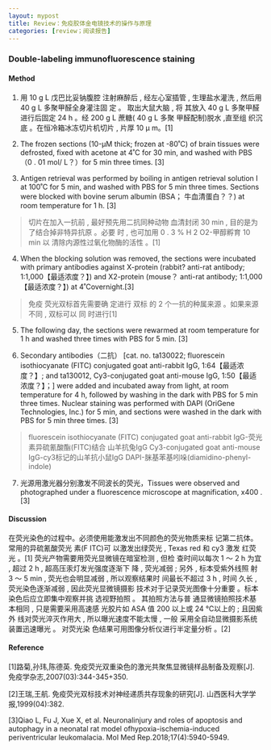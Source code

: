 ```yaml
---
layout: mypost
title: Review：免疫胶体金电镜技术的操作与原理
categories: [review；阅读报告]
---
```


### Double-labeling immunofluorescence staining

#### Method

1. ⽤ 10 g L 戊巴⽐妥钠腹腔 注射⿇醉后 , 经左⼼室插管 , ⽣理盐⽔灌洗 , 然后⽤ 40 g L 多聚甲醛全⾝灌注固 定 。 取出⼤⿏⼤脑 , 将 其放⼊ 40 g L 多聚甲醛进⾏后固定 24 h 。经 200 g L 蔗糖( 40 g L 多聚 甲醛配制)脱⽔ ,直⾄组 织沉底 。在恒冷箱冰冻切⽚机切⽚ , ⽚厚 10 μ m。[1]

2. The frozen sections (10-µM thick; frozen at -80˚C) of brain tissues were defrosted, fixed with acetone at 4˚C for 30 min, and washed with PBS （0 . 01 mol/ L？）for 5 min three times. [3]

3. Antigen retrieval was performed by boiling in antigen retrieval solution I at 100˚C for 5 min, and washed with PBS for 5 min three times. Sections were blocked with bovine serum albumin (BSA； ⽜⾎清蛋⽩？？) at room temperature for 1 h. [3]

  > 切⽚在加⼊⼀抗前 , 最好预先⽤⼆抗同种动物 ⾎清封闭 30 min , ⽬的是为了结合掉⾮特异抗原 。必要 时 , 也可加⽤ 0 . 3 % H 2 O2-甲醇孵育 10 min 以 清除内源性过氧化物酶的活性 。[1]

4. When the blocking solution was removed, the sections were incubated with primary antibodies against X-protein (rabbit? anti-rat antibody; 1:1,000【最适浓度？】) and X2-protein (mouse？ anti-rat
  antibody; 1:1,000【最适浓度？】) at 4˚Covernight.[3]

  > 免疫 荧光双标⾸先需要确 定进⾏ 双标 的 2 个⼀抗的种属来源 。如果来源不同 , 双标可以 同 时进⾏[1]

5. The following day, the sections were rewarmed at room temperature for 1 h and washed three times with PBS for 5 min. [3]

6. Secondary antibodies（⼆抗） [cat. no. ta130022; fluorescein isothiocyanate (FITC) conjugated goat anti-rabbit IgG, 1:64【最适浓度？】; and ta130012, Cy3-conjugated goat anti-mouse IgG, 1:50【最适 浓度？】；] were added and incubated away from light, at room temperature for 4 h, followed by washing in the dark with PBS for 5 min three times. Nuclear staining was performed with DAPI (OriGene Technologies, Inc.) for 5 min, and sections were washed in the dark with PBS for 5 min three times. [3]

  > fluorescein isothiocyanate (FITC) conjugated goat anti-rabbit IgG-荧光素异硫氰酸酯(FITC)结合 ⼭⽺抗兔IgG
  > Cy3-conjugated goat anti-mouse IgG-cy3标记的⼭⽺抗小⿏IgG
  > DAPI-脒基苯基吲哚(diamidino-phenyl-indole) 

7. 光源⽤激光器分别激发不同波⻓的荧光，Tissues were observed and photographed under a
  fluorescence microscope at magnification, x400 .[3]

  #### Discussion

  在荧光染⾊的过程中。必须使⽤能激发出不同颜⾊的荧光物质来标 记第⼆抗体。常⽤的异硫氰酸荧光 素(F ITC)可 以激发出绿荧光 , Texas red 和 cy3 激发 红荧光 。[1]
  荧光产物需要⽤荧光显微镜在暗室检测 , 但检 查时间以每次 1 〜 2 h 为宜 , 超过 2 h , 超⾼压汞灯发光强度逐渐下 降 , 荧光减弱 ; 另外 , 标本受紫外线照 射 3 〜 5 min , 荧光也会明显减弱 , 所以观察结果时 间最⻓不超过 3 h , 时间 久⻓ , 荧光染⾊逐渐减弱 , 因此荧光显微镜摄影 技术对于记录荧光图像⼗分重要 。标本染⾊后应⽴即集中观察并挑 选视野拍照 。 其拍照⽅法与普 通显微镜拍照技术基本相同 , 只是需要采⽤⾼速感 光胶⽚如 ASA 值 200 以上或 24
  ℃以上的 ; 且因紫外 线对荧光淬灭作⽤⼤ , 所以曝光速度不能太慢 , ⼀般 采⽤全⾃动显微摄影系统装置迅速曝光 。 对荧光染 ⾊结果可⽤图像分析仪进⾏半定量分析 。[2]

  #### Reference

  [1]路菊,孙玮,陈德英. 免疫荧光双重染⾊的激光共聚焦显微镜样品制备及观察[J]. 免疫学杂志,2007(03):344-345+350.

  [2]王瑞,王航. 免疫荧光双标技术对神经递质共存现象的研究[J]. ⼭西医科⼤学学报,1999(04):382.

  [3]Qiao L, Fu J, Xue X, et al. Neuronalinjury and roles of apoptosis and autophagy in a neonatal rat model ofhypoxia-ischemia-induced periventricular leukomalacia. Mol Med Rep.2018;17(4):5940-5949.

  
